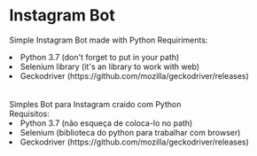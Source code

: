 # Instagram Bot
Simple Instagram Bot made with Python
Requiriments:
<li>Python 3.7 (don't forget to put in your path)</code></li>
<li>Selenium library (it's an library to work with web)</code></li>
<li>Geckodriver (https://github.com/mozilla/geckodriver/releases)</code></li>
<br>
<br>
Simples Bot para Instagram craido com Python
<br>
Requisitos:
<li>Python 3.7 (não esqueça de coloca-lo no path)</code></li>
<li>Selenium (biblioteca do python para trabalhar com browser)</code></li>
<li>Geckodriver (https://github.com/mozilla/geckodriver/releases)</code></li>

